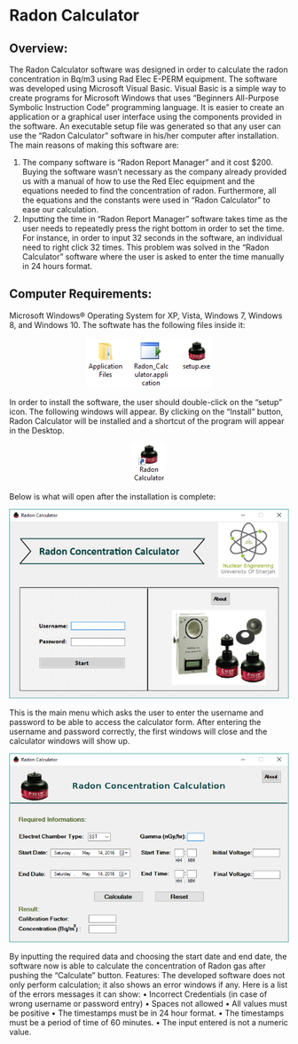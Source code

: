 # Radon Calculator

## Overview:
The Radon Calculator software was designed in order to calculate the radon concentration in Bq/m3 using Rad Elec E-PERM equipment. The software was developed using Microsoft Visual Basic. Visual Basic is a simple way to create programs for Microsoft Windows that uses “Beginners All-Purpose Symbolic Instruction Code” programming language. It is easier to create an application or a graphical user interface using the components provided in the software. An executable setup file was generated so that any user can use the “Radon Calculator” software in his/her computer after installation. The main reasons of making this software are:
1.	The company software is “Radon Report Manager” and it cost $200. Buying the software wasn’t necessary as the company already provided us with a manual of how to use the Red Elec equipment and the equations needed to find the concentration of radon. Furthermore, all the equations and the constants were used in “Radon Calculator” to ease our calculation.
2.	Inputting the time in “Radon Report Manager” software takes time as the user needs to repeatedly press the right bottom in order to set the time. For instance, in order to input 32 seconds in the software, an individual need to right click 32 times. This problem was solved in the “Radon Calculator” software where the user is asked to enter the time manually in 24 hours format.

## Computer Requirements:
Microsoft Windows® Operating System for XP, Vista, Windows 7, Windows 8, and Windows 10.
The softwate has the following files inside it:

<p align="center"> 
<img src="images/1.png">
</p>

In order to install the software, the user should double-click on the “setup” icon.
The following windows will appear. By clicking on the “Install” button, Radon Calculator will be installed and a shortcut of the program will appear in the Desktop.

<p align="center"> 
<img src="images/2.png">
</p>

Below is what will open after the installation is complete:

<p align="center"> 
<img src="images/3.png">
</p>

This is the main menu which asks the user to enter the username and password to be able to access the calculator form. 
After entering the username and password correctly, the first windows will close and the calculator windows will show up.

<p align="center"> 
<img src="images/4.png">
</p>

By inputting the required data and choosing the start date and end date, the software now is able to calculate the concentration of Radon gas after pushing the “Calculate” button. 
Features:
The developed software does not only perform calculation; it also shows an error windows if any. Here is a list of the errors messages it can show:
•	Incorrect Credentials (in case of wrong username or password entry)
•	Spaces not allowed
•	All values must be positive
•	The timestamps must be in 24 hour format.
•	The timestamps must be a period of time of 60 minutes.
•	The input entered is not a numeric value.
